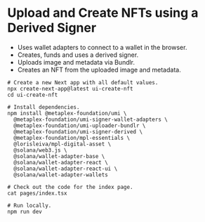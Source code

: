 # Upload and Create NFTs using a Derived Signer

- Uses wallet adapters to connect to a wallet in the browser.
- Creates, funds and uses a derived signer.
- Uploads image and metadata via Bundlr.
- Creates an NFT from the uploaded image and metadata.

```shell
# Create a new Next app with all default values.
npx create-next-app@latest ui-create-nft
cd ui-create-nft

# Install dependencies.
npm install @metaplex-foundation/umi \
  @metaplex-foundation/umi-signer-wallet-adapters \
  @metaplex-foundation/umi-uploader-bundlr \
  @metaplex-foundation/umi-signer-derived \
  @metaplex-foundation/mpl-essentials \
  @lorisleiva/mpl-digital-asset \
  @solana/web3.js \
  @solana/wallet-adapter-base \
  @solana/wallet-adapter-react \
  @solana/wallet-adapter-react-ui \
  @solana/wallet-adapter-wallets

# Check out the code for the index page.
cat pages/index.tsx

# Run locally.
npm run dev
```
